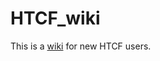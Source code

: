 # HTCF_wiki
This is a [wiki](https://github.com/yiming-kang/rnaseq_pipe/wiki/Usage) for new HTCF users.
